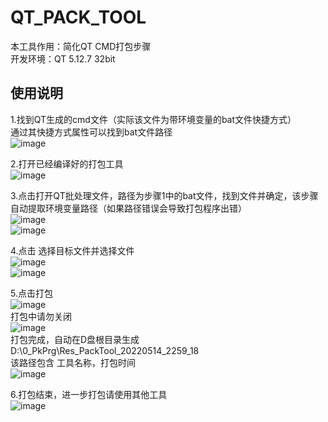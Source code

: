 # QT_PACK_TOOL
本工具作用：简化QT CMD打包步骤  
开发环境：QT 5.12.7 32bit
  
## 使用说明  
1.找到QT生成的cmd文件（实际该文件为带环境变量的bat文件快捷方式）  
通过其快捷方式属性可以找到bat文件路径  
![image](https://user-images.githubusercontent.com/5274836/168430796-6b5e024d-4be5-4439-923c-a496dad8d075.png)  
  
2.打开已经编译好的打包工具  
![image](https://user-images.githubusercontent.com/5274836/168430841-a1e68b58-0123-4399-b8ee-70d06dd2df94.png)  
  
3.点击打开QT批处理文件，路径为步骤1中的bat文件，找到文件并确定，该步骤自动提取环境变量路径（如果路径错误会导致打包程序出错）  
![image](https://user-images.githubusercontent.com/5274836/168431385-e771bbe6-fd63-429d-970a-fc7e9a88d570.png)  
![image](https://user-images.githubusercontent.com/5274836/168434060-91633880-dcc3-4b1f-8ddc-5a5d10a77444.png)  
  
4.点击 选择目标文件并选择文件  
![image](https://user-images.githubusercontent.com/5274836/168431578-f48e48c3-721d-40ea-af9e-a8035bd156d3.png)  
![image](https://user-images.githubusercontent.com/5274836/168431726-40d153ad-6d4b-4ce0-bcce-30e1c1768acd.png)  
  
5.点击打包  
![image](https://user-images.githubusercontent.com/5274836/168431862-b7239208-bf3b-4b36-9dea-dd6769bb417c.png)  
打包中请勿关闭  
![image](https://user-images.githubusercontent.com/5274836/168431907-0d2797a0-14bc-4fab-b07c-853212ddb17a.png)  
打包完成，自动在D盘根目录生成D:\0_PkPrg\Res_PackTool_20220514_2259_18  
该路径包含 工具名称，打包时间   
![image](https://user-images.githubusercontent.com/5274836/168431974-aad3abfc-206c-44ab-bb0e-d87581d6a562.png)  
  
6.打包结束，进一步打包请使用其他工具  
![image](https://user-images.githubusercontent.com/5274836/168432263-6b05a5cb-2ec9-466b-bc3d-aeeae96c87f8.png)  


